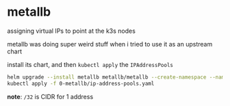 # metallb

assigning virtual IPs to point at the k3s nodes

metallb was doing super weird stuff when i tried to use it as an upstream chart

install its chart, and then `kubectl apply` the `IPAddressPools`

```bash
helm upgrade --install metallb metallb/metallb --create-namespace --namespace metallb --values 0-metallb/values.yaml && \
kubectl apply -f 0-metallb/ip-address-pools.yaml
```

**note**: `/32` is CIDR for 1 address
